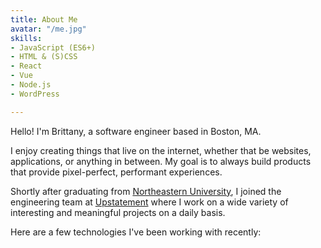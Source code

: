 ```yaml
---
title: About Me
avatar: "/me.jpg"
skills:
- JavaScript (ES6+)
- HTML & (S)CSS
- React
- Vue
- Node.js
- WordPress

---
```

Hello! I'm Brittany, a software engineer based in Boston, MA.

I enjoy creating things that live on the internet, whether that be websites, applications, or anything in between. My goal is to always build products that provide pixel-perfect, performant experiences.

Shortly after graduating from [Northeastern University](https://www.ccis.northeastern.edu/), I joined the engineering team at [Upstatement](https://www.upstatement.com/) where I work on a wide variety of interesting and meaningful projects on a daily basis.

Here are a few technologies I've been working with recently: